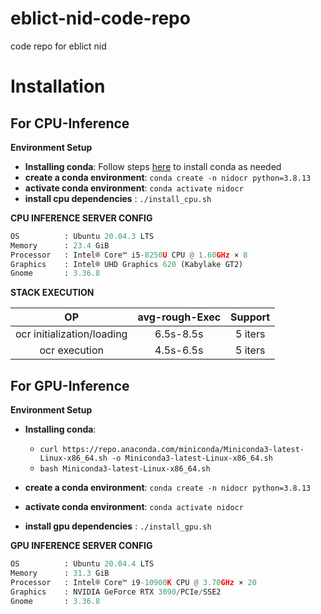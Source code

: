 # eblict-nid-code-repo
code repo for eblict nid 

# Installation

## **For CPU-Inference**

**Environment Setup**

* **Installing conda**: Follow steps [here](https://docs.conda.io/projects/conda/en/latest/user-guide/install/linux.html) to install conda as needed
* **create a conda environment**: ```conda create -n nidocr python=3.8.13```
* **activate conda environment**: ```conda activate nidocr```
* **install cpu dependencies**  : ```./install_cpu.sh```  


**CPU INFERENCE SERVER CONFIG**  

```python
OS          : Ubuntu 20.04.3 LTS       
Memory      : 23.4 GiB 
Processor   : Intel® Core™ i5-8250U CPU @ 1.60GHz × 8    
Graphics    : Intel® UHD Graphics 620 (Kabylake GT2)  
Gnome       : 3.36.8
```

**STACK EXECUTION**

| **OP** | **avg-rough-Exec** | **Support** |
|  :----: |  :----:  |  :----:  |
| ocr initialization/loading | 6.5s-8.5s |5 iters |
| ocr execution | 4.5s-6.5s |5 iters |

## **For GPU-Inference**

**Environment Setup**

* **Installing conda**: 
    *  ```curl https://repo.anaconda.com/miniconda/Miniconda3-latest-Linux-x86_64.sh -o Miniconda3-latest-Linux-x86_64.sh```
    *  ```bash Miniconda3-latest-Linux-x86_64.sh```

* **create a conda environment**: ```conda create -n nidocr python=3.8.13```
* **activate conda environment**: ```conda activate nidocr```
* **install gpu dependencies**  : ```./install_gpu.sh```  


**GPU INFERENCE SERVER CONFIG**  

```python
OS          : Ubuntu 20.04.4 LTS       
Memory      : 31.3 GiB 
Processor   : Intel® Core™ i9-10900K CPU @ 3.70GHz × 20    
Graphics    : NVIDIA GeForce RTX 3090/PCIe/SSE2
Gnome       : 3.36.8
```

<!-- **STACK EXECUTION**

| **OP** | **avg-rough-Exec** | **Support** |
|  :----: |  :----:  |  :----:  |
| ocr initialization/loading | 6.5s-8.5s |5 iters |
| ocr execution | 4.5s-6.5s |5 iters | -->
